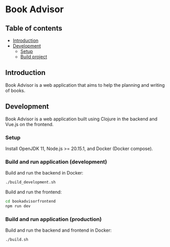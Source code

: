 # Book Advisor

## Table of contents

* [Introduction](#introduction)
* [Development](#development)
  * [Setup](#setup)
  * [Build project](#build-project)

## Introduction

Book Advisor is a web application that aims to help the planning and writing of books.

## Development

Book Advisor is a web application built using Clojure in the backend and Vue.js on the frontend.

### Setup

Install OpenJDK 11, Node.js >= 20.15.1, and Docker (Docker compose).

### Build and run application (development)

Build and run the backend in Docker:

```sh
./build_development.sh
```

Build and run the frontend:

```sh
cd bookadvisorfrontend
npm run dev
```

### Build and run application (production)

Build and run the backend and frontend in Docker:

```sh
./build.sh
```
